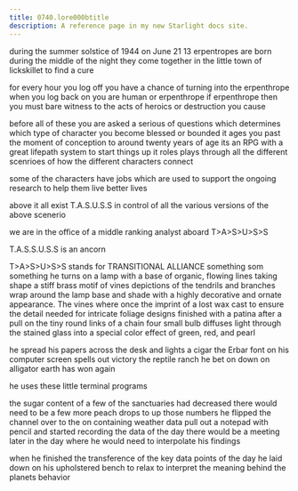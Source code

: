 ```yaml
---
title: 0740.lore000btitle
description: A reference page in my new Starlight docs site.
---
```


during the summer solstice of 1944 on June 21
13 erpentropes are born during the middle of the night
they come together in the little town of lickskillet to find a cure 

for every hour you log off you have a chance of turning into the erpenthrope
when you log back on you are human or erpenthrope
if erpenthrope then you must bare witness to the acts of heroics or destruction you cause

before all of these you are asked a serious of questions which determines which type of character you become
blessed or bounded
it ages you past the moment of conception 
to around twenty years of age 
its an RPG with a great lifepath system to start things up 
it roles plays through all the different scenrioes of how the different characters connect

some of the characters have jobs which are used to support the ongoing research
to help them live better lives

above it all exist T.A.S.U.S.S in control of all the various versions of the above scenerio 

we are in the office of a middle ranking analyst aboard T>A>S>U>S>S

T.A.S.S.U.S.S is an ancorn

T>A>S>U>S>S stands for TRANSITIONAL ALLIANCE something som something
he turns on a lamp with a base of organic, flowing lines taking shape 
a stiff brass motif of vines 
depictions of the tendrils and branches wrap around the lamp base and shade with a highly decorative and ornate appearance. 
The vines where once the imprint of a lost wax cast to ensure the detail needed for intricate foliage designs finished with a patina
after a pull on the tiny round links of a chain four small bulb diffuses light through the stained glass 
into a special color effect of green, red, and pearl 

he spread his papers across the desk
and lights a cigar 
the Erbar font on his computer screen spells out victory
the reptile ranch he bet on down on alligator earth has won again 


he uses these little terminal programs

the sugar content of a few of the sanctuaries had decreased 
there would need to be a few more peach drops to up those numbers
he flipped the channel over to the on containing weather data 
pull out a notepad with pencil and started recording the data of the day
there would be a meeting later in the day where he would need to interpolate his findings

when he finished the transference of the key data points of the day 
he laid down on his upholstered bench to relax to interpret the meaning behind the planets behavior

